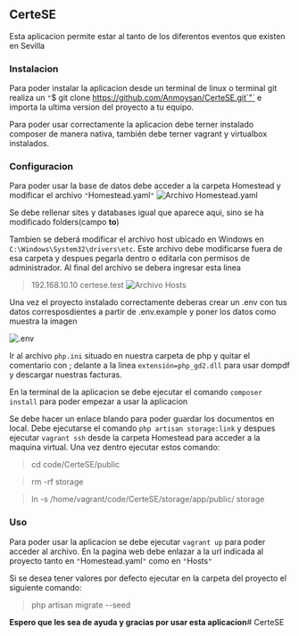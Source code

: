 ## CerteSE

Esta aplicacion permite estar al tanto de los diferentos eventos que existen en Sevilla

### Instalacion

Para poder instalar la aplicacion desde un terminal de linux o terminal git realiza un `"`$ git clone https://github.com/Anmoysan/CerteSE.git`"` e importa la ultima version del proyecto a tu equipo.

Para poder usar correctamente la aplicacion debe terner instalado composer de manera nativa, también debe terner vagrant y virtualbox instalados.

### Configuracion

Para poder usar la base de datos debe acceder a la carpeta Homestead y modificar el archivo `"`Homestead.yaml`"`
![Archivo Homestead.yaml](https://imgur.com/J1JHGHg.png)

Se debe rellenar sites y databases igual que aparece aqui, sino se ha modificado folders(campo **to**)

Tambien se deberá modificar el archivo host ubicado en Windows en `C:\Windows\System32\drivers\etc`. Este archivo debe modificarse fuera de esa carpeta y despues pegarla dentro o editarla con permisos de administrador. Al final del archivo se debera ingresar esta linea

> 192.168.10.10 certese.test
![Archivo Hosts](https://imgur.com/SzAcYud.png)


Una vez el proyecto instalado correctamente deberas crear un .env con tus datos corresposdientes a partir de .env.example y poner los datos como muestra la imagen

![.env](https://imgur.com/1TeLbPv.png)

Ir al archivo `php.ini` situado en nuestra carpeta de php y quitar el comentario con ; delante a la linea `extensión=php_gd2.dll` para usar dompdf y descargar nuestras facturas.

En la terminal de la aplicacion se debe ejecutar el comando `composer install` para poder empezar a usar la aplicacion

Se debe hacer un enlace blando para poder guardar los documentos en local. Debe ejecutarse el comando `php artisan storage:link` y despues ejecutar `vagrant ssh` desde la carpeta Homestead para acceder a la maquina virtual. Una vez dentro ejecutar estos comando:

>cd code/CerteSE/public

>rm -rf storage

>ln -s /home/vagrant/code/CerteSE/storage/app/public/ storage


### Uso

Para poder usar la aplicacion se debe ejecutar `vagrant up` para poder acceder al archivo. En la pagina web debe enlazar a la url indicada al proyecto tanto en `"`Homestead.yaml`"` como en `"`Hosts`"`

Si se desea tener valores por defecto ejecutar en la carpeta del proyecto el siguiente comando:

>php artisan migrate --seed

**Espero que les sea de ayuda y gracias por usar esta aplicacion**# CerteSE
